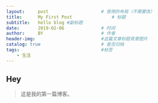 ```yaml
---
layout:     post   				    # 使用的布局（不需要改）
title:      My First Post 				# 标题 
subtitle:   hello blog #副标题
date:       2019-02-06 				# 时间
author:     BY 						# 作者
header-img:                        	#这篇文章标题背景图片
catalog: true 						# 是否归档
tags:								#标签
    - 生活
---
```


## Hey
>这是我的第一篇博客。
